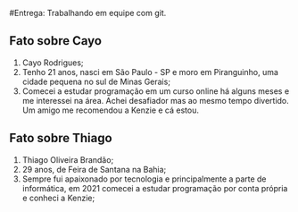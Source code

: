 #Entrega: Trabalhando em equipe com git.

## Fato sobre Cayo

1. Cayo Rodrigues;
2. Tenho 21 anos, nasci em São Paulo - SP e moro em Piranguinho, uma cidade pequena no sul de Minas Gerais;
3. Comecei a estudar programação em um curso online há alguns meses e me interessei na área. Achei desafiador mas ao mesmo tempo divertido. Um amigo me recomendou a Kenzie e cá estou.
## Fato sobre Thiago

1. Thiago Oliveira Brandão;
2. 29 anos, de Feira de Santana na Bahia;
3. Sempre fui apaixonado por tecnologia e principalmente a parte
   de informática, em 2021 comecei a estudar programação por conta 
   própria e conheci a Kenzie;